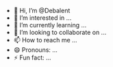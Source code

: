 - 👋 Hi, I’m @Debalent
- 👀 I’m interested in ...
- 🌱 I’m currently learning ...
- 💞️ I’m looking to collaborate on ...
- 📫 How to reach me ...
- 😄 Pronouns: ...
- ⚡ Fun fact: ...

<!---
Debalent/Debalent is a ✨ special ✨ repository because its `README.md` (this file) appears on your GitHub profile.
You can click the Preview link to take a look at your changes.
--->
